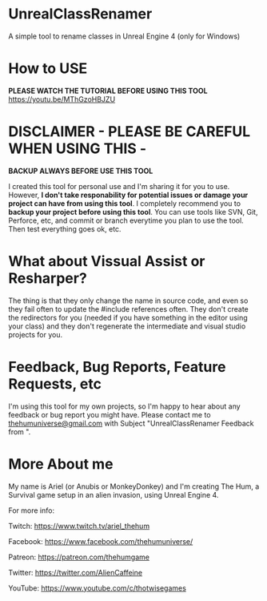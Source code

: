 # UnrealClassRenamer
A simple tool to rename classes in Unreal Engine 4 (only for Windows)

# How to USE

**PLEASE WATCH THE TUTORIAL BEFORE USING THIS TOOL**
https://youtu.be/MThGzoHBJZU


# DISCLAIMER - PLEASE BE CAREFUL WHEN USING THIS -

**BACKUP ALWAYS BEFORE USE THIS TOOL**

I created this tool for personal use and I'm sharing it for you to use. 
However, **I don't take responability for potential issues or damage your project can have from using this tool**.
I completely recommend you to **backup your project before using this tool**. You can use tools like SVN, Git, Perforce, etc, and commit or branch everytime you plan to use the tool. Then test everything goes ok, etc.

# What about Vissual Assist or Resharper?

The thing is that they only change the name in source code, and even so they fail often to update the #include references often. They don't create the redirectors for you (needed if you have something in the editor using your class) and they don't regenerate the intermediate and visual studio projects for you.

# Feedback, Bug Reports, Feature Requests, etc

I'm using this tool for my own projects, so I'm happy to hear about any feedback or bug report you might have. 
Please contact me to thehumuniverse@gmail.com with Subject "UnrealClassRenamer Feedback from <yourname>".
  
# More About me

My name is Ariel (or Anubis or MonkeyDonkey) and I'm creating The Hum, a Survival game setup in an alien invasion, using Unreal Engine 4.

For more info:

Twitch:
https://www.twitch.tv/ariel_thehum

Facebook:
https://www.facebook.com/thehumuniverse/

Patreon:
https://patreon.com/thehumgame

Twitter:
https://twitter.com/AlienCaffeine

YouTube:
https://www.youtube.com/c/thotwisegames





